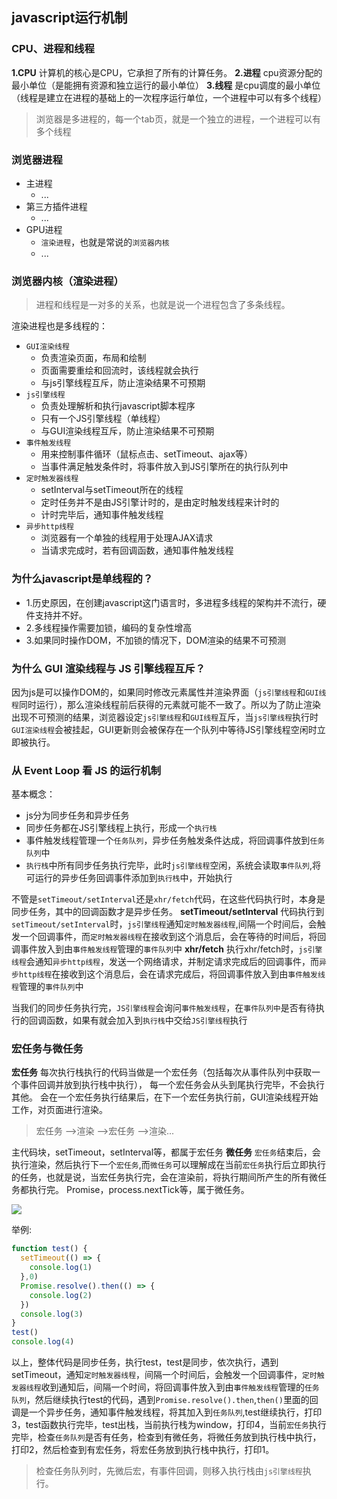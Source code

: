 ## javascript运行机制
### CPU、进程和线程
**1.CPU**
计算机的核心是CPU，它承担了所有的计算任务。
**2.进程**
cpu资源分配的最小单位（是能拥有资源和独立运行的最小单位）
**3.线程**
是cpu调度的最小单位（线程是建立在进程的基础上的一次程序运行单位，一个进程中可以有多个线程）
>浏览器是多进程的，每一个tab页，就是一个独立的进程，一个进程可以有多个线程
### 浏览器进程
* 主进程
  * ...
* 第三方插件进程
  * ...
* GPU进程
  * `渲染进程`，也就是常说的`浏览器内核`
  * ...
### 浏览器内核（渲染进程）
>进程和线程是一对多的关系，也就是说一个进程包含了多条线程。

渲染进程也是多线程的：
* `GUI渲染线程`
  * 负责渲染页面，布局和绘制
  * 页面需要重绘和回流时，该线程就会执行
  * 与js引擎线程互斥，防止渲染结果不可预期
* `js引擎线程`
  * 负责处理解析和执行javascript脚本程序
  * 只有一个JS引擎线程（单线程）
  * 与GUI渲染线程互斥，防止渲染结果不可预期
* `事件触发线程`
  * 用来控制事件循环（鼠标点击、setTimeout、ajax等）
  * 当事件满足触发条件时，将事件放入到JS引擎所在的执行队列中
* `定时触发器线程`
  * setInterval与setTimeout所在的线程
  * 定时任务并不是由JS引擎计时的，是由定时触发线程来计时的
  * 计时完毕后，通知事件触发线程
* `异步http线程`
  * 浏览器有一个单独的线程用于处理AJAX请求
  * 当请求完成时，若有回调函数，通知事件触发线程

### 为什么javascript是单线程的？
* 1.历史原因，在创建javascript这门语言时，多进程多线程的架构并不流行，硬件支持并不好。
* 2.多线程操作需要加锁，编码的复杂性增高
* 3.如果同时操作DOM，不加锁的情况下，DOM渲染的结果不可预测
### 为什么 GUI 渲染线程与 JS 引擎线程互斥？
因为js是可以操作DOM的，如果同时修改元素属性并渲染界面（`js引擎线程`和`GUI线程`同时运行），那么渲染线程前后获得的元素就可能不一致了。所以为了防止渲染出现不可预测的结果，浏览器设定`js引擎线程`和`GUI线程`互斥，当`js引擎线程`执行时`GUI渲染线程`会被挂起，GUI更新则会被保存在一个队列中等待JS引擎线程空闲时立即被执行。
### 从 Event Loop 看 JS 的运行机制
基本概念：
* js分为同步任务和异步任务
* 同步任务都在JS引擎线程上执行，形成一个`执行栈`
* 事件触发线程管理一个`任务队列`，异步任务触发条件达成，将回调事件放到`任务队列`中
* `执行栈`中所有同步任务执行完毕，此时`js引擎线程`空闲，系统会读取`事件队列`,将可运行的异步任务回调事件添加到`执行栈`中，开始执行

不管是`setTimeout/setInterval`还是`xhr/fetch`代码，在这些代码执行时，本身是同步任务，其中的回调函数才是异步任务。
**setTimeout/setInterval**
代码执行到`setTimeout/setInterval`时，`js引擎线程`通知`定时触发器线程`,间隔一个时间后，会触发一个回调事件，而`定时触发器线程`在接收到这个消息后，会在等待的时间后，将回调事件放入到由`事件触发线程`管理的`事件队列`中
**xhr/fetch**
执行xhr/fetch时，`js引擎线程`会通知`异步http线程`，发送一个网络请求，并制定请求完成后的回调事件，而`异步http线程`在接收到这个消息后，会在请求完成后，将回调事件放入到由`事件触发线程`管理的`事件队列`中

当我们的同步任务执行完，`JS引擎线程`会询问`事件触发线程`，在`事件队列中`是否有待执行的回调函数，如果有就会加入到`执行栈`中交给`JS引擎线程`执行
### 宏任务与微任务
**宏任务**
每次执行栈执行的代码当做是一个宏任务（包括每次从事件队列中获取一个事件回调并放到执行栈中执行）， 每一个宏任务会从头到尾执行完毕，不会执行其他。
会在一个宏任务执行结果后，在下一个宏任务执行前，GUI渲染线程开始工作，对页面进行渲染。
>宏任务 -->渲染 -->宏任务 -->渲染...

主代码块，setTimeout，setInterval等，都属于宏任务
**微任务**
`宏任务`结束后，会执行渲染，然后执行下一个`宏任务`,而`微任务`可以理解成在当前`宏任务`执行后立即执行的任务，也就是说，当宏任务执行完，会在渲染前，将执行期间所产生的所有微任务都执行完。
Promise，process.nextTick等，属于微任务。

![](https://user-gold-cdn.xitu.io/2019/8/21/16cb1d7bb4bd9fd2?imageView2/0/w/1280/h/960/format/webp/ignore-error/1)

举例:
```js
function test() {
  setTimeout(() => {
    console.log(1)
  },0)
  Promise.resolve().then(() => {
    console.log(2)
  })
  console.log(3)
}
test()
console.log(4)
```
以上，整体代码是同步任务，执行test，test是同步，依次执行，遇到setTimeout，通知`定时触发器线程`，间隔一个时间后，会触发一个回调事件，`定时触发器线程`收到通知后，间隔一个时间，将回调事件放入到由`事件触发线程`管理的`任务队列`，然后继续执行test的代码，遇到`Promise.resolve().then`,`then()`里面的回调是一个异步任务，通知事件触发线程，将其加入到`任务队列`,test继续执行，打印3，test函数执行完毕，test出栈，当前执行栈为window，打印4，当前`宏任务`执行完毕，检查`任务队列`是否有任务，检查到有微任务，将微任务放到执行栈中执行，打印2，然后检查到有宏任务，将宏任务放到执行栈中执行，打印1。

>检查任务队列时，先微后宏，有事件回调，则移入执行栈由`js引擎线程`执行。